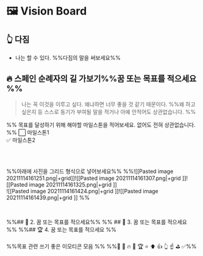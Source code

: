# 🖼️ Vision Board
## 👆 다짐
- 나는 할 수 있다.  %%다짐의 말을 써보세요%%


## 🔥 스페인 순례자의 길 가보기%%꿈 또는 목표를 적으세요 %%
>  나는 꼭 이것을 이루고 싶다. 왜냐하면 너무 좋을 것 같기 때문이다.
>  %%왜 하고 싶은지 등 스스로 동기가 부여될 말을 적거나 아예 안적어도 상관없습니다. %%

%% 목표를 달성하기 위해  해야할 마일스톤을 적어보세요. 없어도 전혀 상관없습니다.  %%
⬜ 마일스톤1  
✅ 마일스톤2 

<br><br>

%%아래에 사진을 그리드 형식으로 넣어보세요%%
%%![[Pasted image 20211114161251.png|+grid]]![[Pasted image 20211114161307.png|+grid ]]![[Pasted image 20211114161325.png|+grid ]]  
![[Pasted image 20211114161424.png|+grid ]]![[Pasted image 20211114161439.png|+grid ]] %%

<br>

%%## 🚀 2. 꿈 또는 목표를 적으세요%%
%% ## 🚩 3. 꿈 또는 목표를 적으세요 %%
%%## 🏆 4. 꿈 또는 목표를 적으세요 %%

%%목표 관련 쓰기 좋은 이모티콘 모음 %%
%%🚀  🚩 🔥 🎯 🏆 ⭐ ⬆️ 👍 👆 ☝️ ⛳ ✅%%

